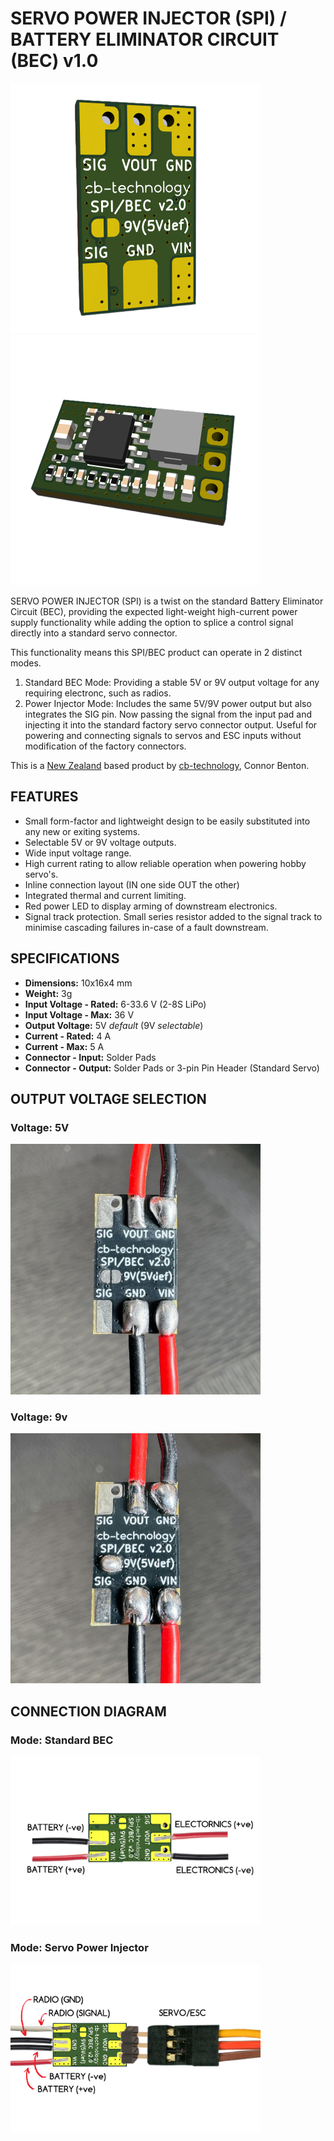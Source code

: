 # SERVO POWER INJECTOR (SPI) / BATTERY ELIMINATOR CIRCUIT (BEC) v1.0

<img src="assets/SERVO_POWER_INJECTOR_rear.png" width="400">  <img src="assets/SERVO_POWER_INJECTOR_front.png" width="400"> 

SERVO POWER INJECTOR (SPI) is a twist on the standard Battery Eliminator Circuit (BEC), providing the expected light-weight high-current power supply functionality while adding the option to splice a control signal directly into a standard servo connector.

This functionality means this SPI/BEC product can operate in 2 distinct modes. 
1. Standard BEC Mode: Providing a stable 5V or 9V output voltage for any requiring electronc, such as radios.
2. Power Injector Mode: Includes the same 5V/9V power output but also integrates the SIG pin. Now passing the signal from the input pad and injecting it into the standard factory servo connector output. Useful for powering and connecting signals to servos and ESC inputs without modification of the factory connectors.

This is a [New Zealand](https://www.google.co.nz/maps/place/Christchurch+New+Zealand) based product by [cb-technology](https://www.cb-technology.co.nz/), Connor Benton.

## FEATURES

- Small form-factor and lightweight design to be easily substituted into any new or exiting systems.
- Selectable 5V or 9V voltage outputs.
- Wide input voltage range.
- High current rating to allow reliable operation when powering hobby servo's.
- Inline connection layout (IN one side OUT the other)
- Integrated thermal and current limiting.
- Red power LED to display arming of downstream electronics.
- Signal track protection. Small series resistor added to the signal track to minimise cascading failures in-case of a fault downstream.

## SPECIFICATIONS
- **Dimensions:** 10x16x4 mm
- **Weight:** 3g
- **Input Voltage - Rated:** 6-33.6 V (2-8S LiPo)
- **Input Voltage - Max:** 36 V
- **Output Voltage:** 5V *default* (9V *selectable*)
- **Current - Rated:** 4 A
- **Current - Max:** 5 A
- **Connector - Input:** Solder Pads
- **Connector - Output:** Solder Pads or 3-pin Pin Header (Standard Servo)

## OUTPUT VOLTAGE SELECTION

### Voltage: 5V
<img src="assets/Voltage_Selector_5V.png" width="400"> 

### Voltage: 9v
<img src="assets/Voltage_Selector_9V.png" width="400"> 

## CONNECTION DIAGRAM

### Mode: Standard BEC
<img src="assets/Connection_Diagram_BEC.png" width="400"> 

### Mode: Servo Power Injector
<img src="assets/Connection_Diagram_SPI.png" width="400"> 